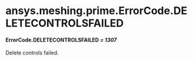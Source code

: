 <a id="ansys-meshing-prime-errorcode-deletecontrolsfailed"></a>

# ansys.meshing.prime.ErrorCode.DELETECONTROLSFAILED

<a id="ansys.meshing.prime.ErrorCode.DELETECONTROLSFAILED"></a>

#### ErrorCode.DELETECONTROLSFAILED *= 1307*

Delete controls failed.

<!-- !! processed by numpydoc !! -->
